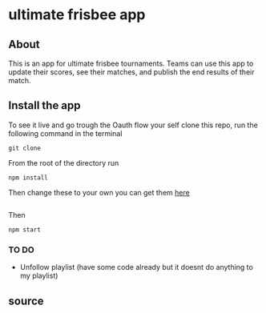 # ultimate frisbee app


## About
This is an app for ultimate frisbee tournaments. Teams can use this app to update their scores, see their matches, and publish the end results of their match.


## Install the app
To see it live and go trough the Oauth flow your self clone this repo, run the following command in the terminal
```
git clone
```

From the root of the directory run
```
npm install
```

Then change these to your own you can get them [here](https://developer.spotify.com/)
```

```

Then
```
npm start
```




### TO DO
- Unfollow playlist (have some code already but it doesnt do anything to my playlist)

## source
